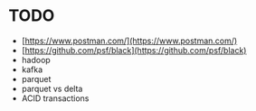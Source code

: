 # TODO

* [https://www.postman.com/](https://www.postman.com/)
* [https://github.com/psf/black](https://github.com/psf/black)
* hadoop
* kafka
* parquet 
* parquet vs delta 
* ACID transactions





